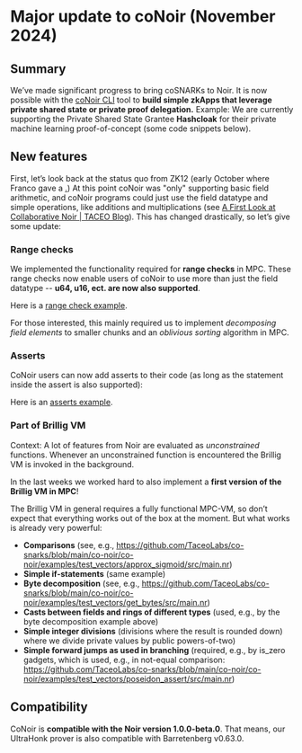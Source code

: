 # Major update to coNoir (November 2024)

## Summary

We’ve made significant progress to bring coSNARKs to Noir. It is now possible with the [coNoir CLI](../co-noir-cli/co-noir-cli.md) tool to **build simple zkApps that leverage private shared state or private proof delegation.**
Example: We are currently supporting the Private Shared State Grantee **Hashcloak** for their private machine learning proof-of-concept (some code snippets below).

## New features

First, let’s look back at the status quo from ZK12 (early October where Franco gave a [.](https://www.youtube.com/watch?v=w2HJxrDE01k)) At this point coNoir was "only" supporting basic field arithmetic, and coNoir programs could just use the field datatype and simple operations, like additions and multiplications (see [A First Look at Collaborative Noir | TACEO Blog](https://blog.taceo.io/co-noir-intro/)). This has changed drastically, so let’s give some update:

### Range checks

We implemented the functionality required for **range checks** in MPC. These range checks now enable users of coNoir to use more than just the field datatype -- **u64, u16, ect. are now also supported**.

Here is a [range check example](https://github.com/TaceoLabs/co-snarks/blob/main/co-noir/co-noir/examples/test_vectors/mul3u64/src/main.nr).

For those interested, this mainly required us to implement _decomposing field elements_ to smaller chunks and an _oblivious sorting_ algorithm in MPC.

### Asserts

CoNoir users can now add asserts to their code (as long as the statement inside the assert is also supported):

Here is an [asserts example](https://github.com/TaceoLabs/co-snarks/blob/main/co-noir/co-noir/examples/test_vectors/add3_assert/src/main.nr).

### Part of Brillig VM

Context: A lot of features from Noir are evaluated as _unconstrained_ functions. Whenever an unconstrained function is encountered the Brillig VM is invoked in the background.

In the last weeks we worked hard to also implement a **first version of the Brillig VM in MPC**!

The Brillig VM in general requires a fully functional MPC-VM, so don’t expect that everything works out of the box at the moment. But what works is already very powerful:

- **Comparisons** (see, e.g., https://github.com/TaceoLabs/co-snarks/blob/main/co-noir/co-noir/examples/test_vectors/approx_sigmoid/src/main.nr)
- **Simple if-statements** (same example)
- **Byte decomposition** (see, e.g., https://github.com/TaceoLabs/co-snarks/blob/main/co-noir/co-noir/examples/test_vectors/get_bytes/src/main.nr)
- **Casts between fields and rings of different types** (used, e.g., by the byte decomposition example above)
- **Simple integer divisions** (divisions where the result is rounded down) where we divide private values by public powers-of-two)
- **Simple forward jumps as used in branching** (required, e.g., by is_zero gadgets, which is used, e.g., in not-equal comparison: https://github.com/TaceoLabs/co-snarks/blob/main/co-noir/co-noir/examples/test_vectors/poseidon_assert/src/main.nr)

## Compatibility

CoNoir is **compatible with the Noir version 1.0.0-beta.0**. That means, our UltraHonk prover is also compatible with Barretenberg v0.63.0.
